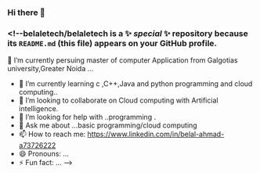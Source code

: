 ### Hi there 👋

### <!--**belaletech/belaletech** is a ✨ _special_ ✨ repository because its `README.md` (this file) appears on your GitHub profile.
 🔭 I’m currently persuing master of computer Application from Galgotias university,Greater Noida ...
- 🌱 I’m currently learning c ,C++,Java and python programming and cloud computing..
- 👯 I’m looking to collaborate on Cloud computing with Artificial intelligence.
- 🤔 I’m looking for help with ..programming .
- 💬 Ask me about ...basic programming/cloud computing
- 📫 How to reach me: https://www.linkedin.com/in/belal-ahmad-a73726222
- 😄 Pronouns: ...
- ⚡ Fun fact: ...
-->
